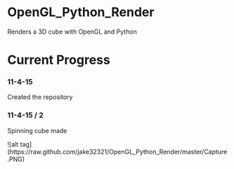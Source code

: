 # OpenGL_Python_Render
Renders a 3D cube with OpenGL and Python

<h1>Current Progress</h1>
<h3>11-4-15</h3>
<p>Created the repository</p>
<h3>11-4-15 / 2</h3>
<p>Spinning cube made</p>
![alt tag](https://raw.github.com/jake32321/OpenGL_Python_Render/master/Capture.PNG)
